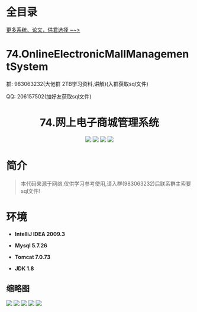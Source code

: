 # 全目录

[更多系统、论文，供君选择 ~~>](https://www.yuque.com/wisebit/blog)

# 74.OnlineElectronicMallManagementSystem

<p>群: 983063232(大佬群 2TB学习资料,讲解)(入群获取sql文件)</p>
<p>QQ: 206157502(加好友获取sql文件)</p>

<p><h1 align="center">74.网上电子商城管理系统</h1></p>


<p align="center">
	<img src="https://img.shields.io/badge/jdk-1.8-orange.svg"/>
    <img src="https://img.shields.io/badge/jdbc-5.x-lightgrey.svg"/>
    <img src="https://img.shields.io/badge/servlet-3.x-blue.svg"/>
    <img src="https://img.shields.io/badge/jsp-3.x-yellow.svg"/>
</p>

# 简介


> 本代码来源于网络,仅供学习参考使用,请入群(983063232)后联系群主索要sql文件!



# 环境

- <b>IntelliJ IDEA 2009.3</b>

- <b>Mysql 5.7.26</b>

- <b>Tomcat 7.0.73</b>

- <b>JDK 1.8</b>




## 缩略图

![](https://bitwise.oss-cn-heyuan.aliyuncs.com/2024/9/10/d2511cdb-7ba3-491b-a455-1fc4a1e17131.png)
![](https://bitwise.oss-cn-heyuan.aliyuncs.com/2024/9/10/90b39574-f2f9-40d5-ae56-815393d9cf58.png)
![](https://bitwise.oss-cn-heyuan.aliyuncs.com/2024/9/10/2c59a1d5-5194-4c2c-84b7-0ba6daca6907.png)
![](https://bitwise.oss-cn-heyuan.aliyuncs.com/2024/9/10/cf216cd7-8fa3-41a5-800b-836eb9bbfdb9.png)
![](https://bitwise.oss-cn-heyuan.aliyuncs.com/2024/9/10/39bf2375-f7e5-4e8f-8bb2-524b54978bf7.png)




